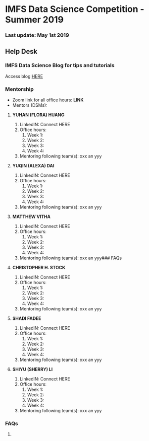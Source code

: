# IMFS Data Science Competition - Summer 2019
### Last update: May 1st 2019
## Help Desk

### IMFS Data Science Blog for tips and tutorials
Access blog [HERE](http://vgimfs.com/blog)

### Mentorship
* Zoom link for all office hours: **LINK**
* Mentors (DSMs):
1. **YUHAN (FLORA) HUANG**
   1. LinkedIN: Connect HERE
   2. Office hours:
      1. Week 1:
      2. Week 2:
      3. Week 3:
      4. Week 4:
   3. Mentoring following team(s): xxx an yyy

2. **YUQIN (ALEXA) DAI**
   1. LinkedIN: Connect HERE
   2. Office hours:
      1. Week 1:
      2. Week 2:
      3. Week 3:
      4. Week 4:
   3. Mentoring following team(s): xxx an yyy

3. **MATTHEW VITHA**
   1. LinkedIN: Connect HERE
   2. Office hours:
      1. Week 1:
      2. Week 2:
      3. Week 3:
      4. Week 4:
   3. Mentoring following team(s): xxx an yyy### FAQs

4. **CHRISTOPHER H. STOCK**
   1. LinkedIN: Connect HERE
   2. Office hours:
      1. Week 1:
      2. Week 2:
      3. Week 3:
      4. Week 4:
   3. Mentoring following team(s): xxx an yyy

5. **SHADI FADEE**
   1. LinkedIN: Connect HERE
   2. Office hours:
      1. Week 1:
      2. Week 2:
      3. Week 3:
      4. Week 4:
   3. Mentoring following team(s): xxx an yyy

6. **SHIYU (SHERRY) LI**
   1. LinkedIN: Connect HERE
   2. Office hours:
      1. Week 1:
      2. Week 2:
      3. Week 3:
      4. Week 4:
   3. Mentoring following team(s): xxx an yyy

### FAQs
1.
